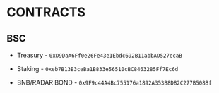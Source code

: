 # CONTRACTS

## BSC
* Treasury - `0xD9DaA6Ff0e26Fe43e1Ebdc692B11abbAD527ecaB`
* Staking - `0xeb7B13B3ceBa1B833e56510cBC8463285Ff7Ec6d`

* BNB/RADAR BOND - `0x9F9c44A4Bc755176a1892A353B8D82C277B508Bf`